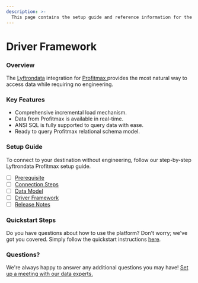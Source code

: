 ```yaml
---
description: >-
  This page contains the setup guide and reference information for the Profitmax source connector.
---
```


# Driver Framework

### Overview

The [Lyftrondata](https://www.lyftrondata.com/) integration for [Profitmax](https://www.lyftrondata.com/integration/profitmax/)[ ](https://www.lyftrondata.com/integration/profitmax/)provides the most natural way to access data while requiring no engineering.

### Key Features

* Comprehensive incremental load mechanism.
* Data from Profitmax is available in real-time.&#x20;
* ANSI SQL is fully supported to query data with ease.
* Ready to query Profitmax relational schema model.

### Setup Guide

To connect to your destination without engineering, follow our step-by-step Lyftrondata Profitmax setup guide.

* [ ] [Prerequisite](../../marketing-analytics/profitmax/prerequisite.md)
* [ ] [Connection Steps](../../marketing-analytics/profitmax/connection-steps.md)
* [ ] [Data Model](../../marketing-analytics/profitmax/data-model/)
* [ ] [Driver Framework](../../marketing-analytics/profitmax/driver-framework/)
* [ ] [Release Notes](../../marketing-analytics/profitmax/release-notes.md)

### Quickstart Steps

Do you have questions about how to use the platform? Don't worry; we've got you covered. Simply follow the quickstart instructions [here](../../../quickstart-steps.md).

### Questions? <a href="#questions" id="questions"></a>

We're always happy to answer any additional questions you may have! [Set up a meeting with our data experts.](https://www.lyftrondata.com/book-a-meeting/)


